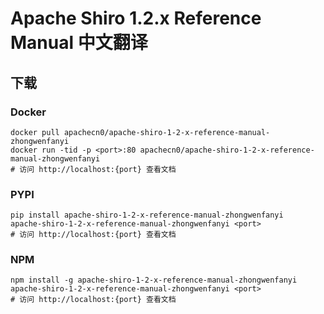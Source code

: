 # Apache Shiro 1.2.x Reference Manual 中文翻译

## 下载

### Docker

```
docker pull apachecn0/apache-shiro-1-2-x-reference-manual-zhongwenfanyi
docker run -tid -p <port>:80 apachecn0/apache-shiro-1-2-x-reference-manual-zhongwenfanyi
# 访问 http://localhost:{port} 查看文档
```

### PYPI

```
pip install apache-shiro-1-2-x-reference-manual-zhongwenfanyi
apache-shiro-1-2-x-reference-manual-zhongwenfanyi <port>
# 访问 http://localhost:{port} 查看文档
```

### NPM

```
npm install -g apache-shiro-1-2-x-reference-manual-zhongwenfanyi
apache-shiro-1-2-x-reference-manual-zhongwenfanyi <port>
# 访问 http://localhost:{port} 查看文档
```
